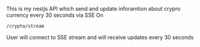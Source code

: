 This is my nestjs API which send and update inforamtion about crypro currency every 30 seconds via SSE
On
```
/crypto/stream
```
User will connect to SSE stream and will receive updates every 30 seconds